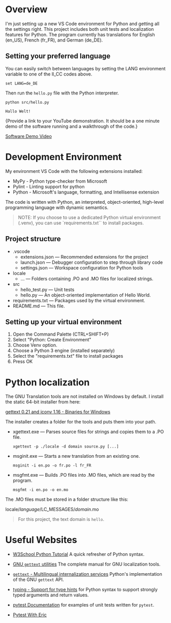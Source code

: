# Overview

I'm just setting up a new VS Code environment for Python and getting all the settings right.
This project includes both unit tests and localization features for Python. The program currently
has translations for English (en_US), French (fr_FR), and German (de_DE).

## Setting your preferred language

You can easily switch between languages by setting the LANG environment variable to one of the ll_CC codes above.

```
set LANG=de_DE
```

Then run the `hello.py` file with the Python interpreter.

```
python src/hello.py

Hallo Welt!
```

{Provide a link to your YouTube demonstration.  It should be a one minute demo of the software running and a walkthrough of the code.}

[Software Demo Video](http://youtube.link.goes.here)

# Development Environment

My environment VS Code with the following extensions installed:

- MyPy - Python type-checker from Microsoft
- Pylint - Linting support for python
- Python - Microsoft's language, formatting, and Intellisense extension

The code is written with Python, an interpreted, object-oriented, high-level
programming language with dynamic semantics.

> NOTE: If you choose to use a dedicated Python virtual environment (.venv),
  you can use `requirements.txt`` to install packages.

## Project structure

- .vscode
  - extensions.json &mdash; Recommended extensions for the project
  - launch.json &mdash; Debugger configuration to step through library code
  - settings.json &mdash; Workspace configuration for Python tools
- locale
  - ... &mdash; Folders containing .PO and .MO files for localized strings.
- src
  - hello_test.py &mdash; Unit tests
  - hello.py &mdash; An object-oriented implementation of Hello World.
- requirements.txt &mdash; Packages used by the virtual environment.
- README.md &mdash; This file.

## Setting up your virtual environment

1. Open the Command Palette (CTRL+SHIFT+P)
1. Select "Python: Create Environment"
1. Choose Venv option.
1. Choose a Python 3 engine (installed separately)
1. Select the "requirements.txt" file to install packages
1. Press OK

# Python localization

The GNU Translation tools are not installed on Windows by default. I install the
static 64-bit installer from here:

[gettext 0.21 and iconv 1.16 - Binaries for Windows](https://mlocati.github.io/articles/gettext-iconv-windows.html)

The installer creates a folder for the tools and puts them into your path.

- xgettext.exe &mdash; Parses source files for strings and copies them to a .PO file.

  `xgettext -p ./locale -d domain source.py [...]`


- msginit.exe &mdash; Starts a new translation from an existing one.

  `msginit -i en.po -o fr.po -l fr_FR`

- msgfmt.exe &mdash; Builds .PO files into .MO files, which are read by the program.

  `msgfmt -i en.po -o en.mo`

The .MO files must be stored in a folder structure like this:

  locale/_language_/LC_MESSAGES/_domain_.mo

> For this project, the text domain is `hello`.

# Useful Websites

* [W3School Python Tutorial](https://www.w3schools.com/python/default.asp) A
  quick refresher of Python syntax.

* [GNU `gettext` utilities](https://www.gnu.org/software/gettext/manual/gettext.html)
  The complete manual for GNU localization tools.

* [`gettext` - Multilingual internalization services](https://docs.python.org/3/library/gettext.html)
  Python's implementation of the GNU `gettext` API.

* [typing - Support for type hints](https://docs.python.org/3/library/typing.html)
  for Python syntax to support strongly typed arguments and return values.

* [pytest Documentation](https://docs.pytest.org/en/7.1.x/index.html) for examples
  of unit tests written for `pytest`.

* [Pytest With Eric](https://pytest-with-eric.com/pytest-best-practices/pytest-logging/)

